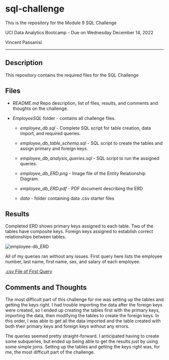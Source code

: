 # sql-challenge
This is the repository for the Module 9 SQL Challenge

UCI Data Analytics Bootcamp - Due on Wednesday December 14, 2022

Vincent Passanisi

---

## **Description**

This repository contains the required files for the SQL Challenge

## **Files**

* *README.md* Repo description, list of files, results, and comments and thoughts on the challenge.

* *EmployeeSQL* folder - contains all challenge files.

    * *employee_db.sql* - Complete SQL script for table creation, data import, and required queries.

    * *employee_db_table_schema.sql* - SQL script to create the tables and assign primary and foreign keys.

    * *employee_db_analysis_queries.sql* - SQL script to run the assigned queries.

    * *employee_db_ERD.png* - Image file of the Entity Relationship Diagram.

    * *employee_db_ERD.pdf* - PDF document describing the ERD

    * *data* - folder containing data .csv starter files  

## **Results**

Completed ERD shows primary keys assigned to each table. Two of the tables have composite keys. Foreign keys assigned to establish correct relationships between tables.

![employee-db_ERD](https://user-images.githubusercontent.com/112782266/207781600-0aa60998-2bd4-44d0-827d-e780856e39f4.png)

All of my queries ran without any issues. First query here lists the employee number, last name, first name, sex, and salary of each employee. 

[.csv File of First Query](https://github.com/vgpass/sql-challenge/files/10234062/data-1671061991265.csv)

## **Comments and Thoughts**

The most difficult part of this challenge for me was setting up the tables and getting the keys right. I had trouble importing the data after the foreign keys were created, so I ended up creating the tables first with the primary keys, importing the data, then modifying the tables to create the foreign keys. In this order, I was able to get all the data imported and the table created with both their primary keys and foreign keys without any errors.

The queries seemed pretty straight-forward. I anticipated having to create some subqueries, but ended up being able to get the results just by using some simple joins. Setting up the tables and getting the keys right was, for me, the most difficult part of the challenge.

